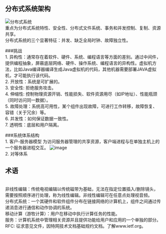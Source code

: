 ## 分布式系统架构
![分布式系统](https://github.com/yalisandsoso/HuaZhouSRC/assets/22914268/5ebabbab-0bec-4e0c-9cd8-659617fff206)
   <br>重点为分布式系统特性、安全性、分布式文件系统、事务和并发控制、复制、资源共享。
   <br>分布式系统的三个显著特征：并发、缺乏全局时钟、故障独立性。
   
   ###挑战
   <br>1. 异构性：通常存在着软件、硬件、系统、编程语言等方面的差别。通过中间件，提供编程抽象，屏蔽底层网络、硬件、操作系统、编程语言的异构性。虚拟机方法，比如Java编译器编译生成Java虚拟机的代码，其他机器需要部署JAVA虚拟机，才可能执行该代码。
   <br>2. 开放性：系统是可扩展的。
   <br>3. 安全性: 拒绝服务攻击。
   <br>4. 伸缩性: 控制物理资源开销、性能损失、软件资源用尽（如IP地址）、性能瓶颈（同时访问同一数据）。
   <br>5. 故障处理：系统高可用性，某个组件出现故障，可进行工作转移，故障恢复、容错（关于冗余）等。
   <br>6. 并发性：如何保证数据一致性。
   <br>7. 透明性：底层和用户隔离。

   ###系统体系结构
   <br>1. 客户-服务器模型
              为访问服务器管理的共享资源，客户端进程与在单独主机上的一个服务器进程交互。
                 ![image](https://github.com/yalisandsoso/HuaZhouSRC/assets/22914268/eaaf91ed-1b47-4d41-ac92-126c08425791)
   <br>2. 对等体系
              
## 术语
   <br>非线性编辑：传统电视编辑以传统磁带为基础，无法在指定位置插入/删除镜头，需要按照顺序进行处理，称为线性编辑。非线性编辑可在任意点处理视音频。
   <br>分布式系统：一个其硬件和软件组件分布在链接网络的计算机上，组件之间通过传递消息进行通信和动作协调的系统。
   <br>移动计算（游牧计算）：用户在移动中执行计算任务的性能。
   <br>服务：计算机系统中管理相关资源并且提供功能给用户和应用的一个单独的部分。
   <br>RFC: 征求意见文件，因特网技术文档基础规约文档。了解www.ietf.org。
